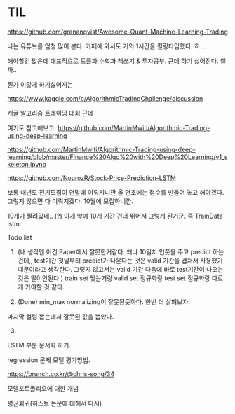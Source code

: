 

# TIL
https://github.com/grananqvist/Awesome-Quant-Machine-Learning-Trading

나는 유튜브를 엄청 많이 본다.
카페에 와서도 거의 1시간을 킬링타임했다.
하... 

해야할건 많은데 
대표적으로 토플과 수학과 책쓰기
& 투자공부.
근데 하기 싫어진다.
왤까..

뭔가 이렇게 하기싫어지는 


https://www.kaggle.com/c/AlgorithmicTradingChallenge/discussion

캐글 알고리즘 트레이딩 대회
근데 

여기도 참고해보고.
https://github.com/MartinMwiti/Algorithmic-Trading-using-deep-learning

https://github.com/MartinMwiti/Algorithmic-Trading-using-deep-learning/blob/master/Finance%20Algo%20with%20Deep%20Learning/v1_skeleton.ipynb

https://github.com/NourozR/Stock-Price-Prediction-LSTM

보통 내년도 전기모집이 연말에 이뤄지니깐
올 연초에는 점수를 만들어 놓고
해야겠다.
그렇지 않으면 다 미뤄지겠다.
10월에 모집하니깐.




10개가 짤려있네.. (?)
이게 앞에 10개 기간 건너 뛰어서 그렇게 된거군.
즉 TrainData lstm



Todo list
1. (내 생각엔 이건 Paper에서 잘못한거같다. 왜냐 10일치 인풋을 주고 predict 하는건데,, test기간 첫날부터 predict가 나온다는 것은 
valid 기간을 겹쳐서 사용했기 때문이라고 생각한다.
그렇지 않고서는 valid 기간 다음에 바로 test기간이 나오는 것은 말이안된다.)
train set 찢는거랑
valid set 정규화랑
test set  정규화랑 다르게 가야할 것 같다.

2. (Done)
min_max normalizing이 잘못된듯하다.
한번 더 살펴보자.

마지막 컬럼 뽑는데서 잘못된 값을 뽑았다.


3. 
LSTM 부분 문서화 하기.


regression 문제 모델 평가방법.

https://brunch.co.kr/@chris-song/34


모델포트폴리오에 대한 개념

평균회귀(허스트 논문에 대해서 다시)